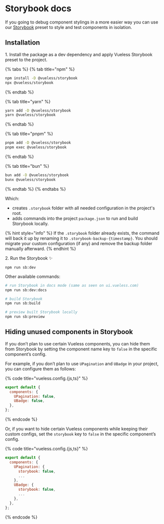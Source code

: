 # Storybook docs

If you going to debug component stylings in a more easier way you can use our [Storybook](https://storybook.js.org/) preset to style and test components in isolation.

## Installation

1\. Install the package as a dev dependency and apply Vueless Storybook preset to the project.

{% tabs %}
{% tab title="npm" %}
```bash
npm install -D @vueless/storybook
npx @vueless/storybook
```
{% endtab %}

{% tab title="yarn" %}
```bash
yarn add -D @vueless/storybook
yarn @vueless/storybook
```
{% endtab %}

{% tab title="pnpm" %}
```bash
pnpm add -D @vueless/storybook
pnpm exec @vueless/storybook
```
{% endtab %}

{% tab title="bun" %}
```bash
bun add -D @vueless/storybook
bunx @vueless/storybook
```
{% endtab %}
{% endtabs %}

Which:

* creates `.storybook` folder with all needed configuration in the project's root.
* adds commands into the project `package.json` to run and build Storybook locally.

{% hint style="info" %}
If the `.storybook` folder already exists, the command will back it up by renaming it to `.storybook-backup-{timestamp}`. You should migrate your custom configuration (if any) and remove the backup folder manually afterward.
{% endhint %}

2\. Run the Storybook ✨

```
npm run sb:dev
```

Other available commands:

```bash
# run Storybook in docs mode (same as seen on ui.vueless.com)
npm run sb:dev:docs

# build Storybook
npm run sb:build

# preview built Storybook locally
npm run sb:preview
```

## Hiding unused components in Storybook

If you don’t plan to use certain Vueless components, you can hide them from Storybook by setting the component name key to `false` in the specific component’s config.

For example, if you don’t plan to use `UPagination` and `UBadge` in your project, you can configure them as follows:

{% code title="vueless.config.{js,ts}" %}
```js
export default {
  components: {
    UPagination: false,
    UBadge: false,
  },
};
```
{% endcode %}

Or, if you want to hide certain Vueless components while keeping their custom configs, set the `storybook` key to `false` in the specific component’s config.

{% code title="vueless.config.{js,ts}" %}
```js
export default {
  components: {
    UPagination: {
      storybook: false,
      ...
    },
    UBadge: {
      storybook: false,
      ...
    },
  },
};
```
{% endcode %}
